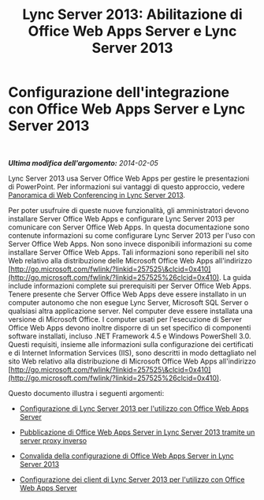 ﻿---
title: 'Lync Server 2013: Abilitazione di Office Web Apps Server e Lync Server 2013'
TOCTitle: Abilitazione di Office Web Apps Server e Lync Server 2013
ms:assetid: 3370ab55-9949-4f32-b88b-5cffed6aaad8
ms:mtpsurl: https://technet.microsoft.com/it-it/library/JJ204792(v=OCS.15)
ms:contentKeyID: 49300118
ms.date: 08/24/2015
mtps_version: v=OCS.15
ms.translationtype: HT
---

# Configurazione dell'integrazione con Office Web Apps Server e Lync Server 2013

 

_**Ultima modifica dell'argomento:** 2014-02-05_

Lync Server 2013 usa Server Office Web Apps per gestire le presentazioni di PowerPoint. Per informazioni sui vantaggi di questo approccio, vedere [Panoramica di Web Conferencing in Lync Server 2013](lync-server-2013-web-conferencing-overview.md).

Per poter usufruire di queste nuove funzionalità, gli amministratori devono installare Server Office Web Apps e configurare Lync Server 2013 per comunicare con Server Office Web Apps. In questa documentazione sono contenute informazioni su come configurare Lync Server 2013 per l'uso con Server Office Web Apps. Non sono invece disponibili informazioni su come installare Server Office Web Apps. Tali informazioni sono reperibili nel sito Web relativo alla distribuzione delle Microsoft Office Web Apps all'indirizzo [http://go.microsoft.com/fwlink/?linkid=257525\&clcid=0x410](http://go.microsoft.com/fwlink/?linkid=257525%26clcid=0x410). La guida include informazioni complete sui prerequisiti per Server Office Web Apps. Tenere presente che Server Office Web Apps deve essere installato in un computer autonomo che non esegue Lync Server, Microsoft SQL Server o qualsiasi altra applicazione server. Nel computer deve essere installata una versione di Microsoft Office. I computer usati per l'esecuzione di Server Office Web Apps devono inoltre disporre di un set specifico di componenti software installati, incluso .NET Framework 4.5 e Windows PowerShell 3.0. Questi requisiti, insieme alle informazioni sulla configurazione dei certificati e di Internet Information Services (IIS), sono descritti in modo dettagliato nel sito Web relativo alla distribuzione di Microsoft Office Web Apps all'indirizzo [http://go.microsoft.com/fwlink/?linkid=257525\&clcid=0x410](http://go.microsoft.com/fwlink/?linkid=257525%26clcid=0x410).

Questo documento illustra i seguenti argomenti:

  - [Configurazione di Lync Server 2013 per l'utilizzo con Office Web Apps Server](lync-server-2013-configuring-lync-server-2013-to-work-with-office-web-apps-server.md)

  - [Pubblicazione di Office Web Apps Server in Lync Server 2013 tramite un server proxy inverso](lync-server-2013-publishing-office-web-apps-server-using-a-reverse-proxy-server.md)

  - [Convalida della configurazione di Office Web Apps Server in Lync Server 2013](lync-server-2013-validating-the-configuration-of-office-web-apps-server.md)

  - [Configurazione dei client di Lync Server 2013 per l'utilizzo con Office Web Apps Server](lync-server-2013-configuring-clients-for-use-with-office-web-apps-server.md)

